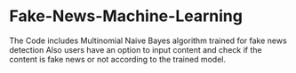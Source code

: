 # Fake-News-Machine-Learning
The Code includes Multinomial Naive Bayes algorithm trained for fake news detection
Also users have an option to input content and check if the content is fake news or not according to the trained model.
